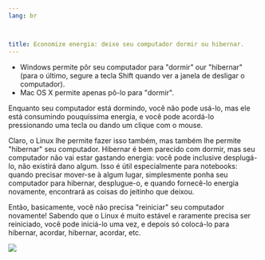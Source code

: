 ```yaml
---
lang: br



﻿title: Economize energia: deixe seu computador dormir ou hibernar.
---
```


<ul>
<li>Windows permite pôr seu computador para "dormir" our "hibernar" (para o último, segure a tecla Shift quando ver a janela de desligar o computador).</li>

<li>Mac OS X permite apenas pô-lo para "dormir".</li>
</ul>

Enquanto seu computador está dormindo, você não pode usá-lo, mas ele está consumindo pouquíssima energia, e você pode acordá-lo pressionando uma tecla ou dando um clique com o mouse.

Claro, o Linux lhe permite fazer isso também, mas também lhe permite "hibernar" seu computador. Hibernar é bem parecido com dormir, mas seu computador não vai estar gastando energia: você pode inclusive desplugá-lo, não existirá dano algum. Isso é útil especialmente para notebooks: quando precisar mover-se à algum lugar, simplesmente ponha seu computador para hibernar, desplugue-o, e quando fornecê-lo energia novamente, encontrará as coisas do jeitinho que deixou.

Então, basicamente, você não precisa "reiniciar" seu computador novamente! Sabendo que o Linux é muito estável e raramente precisa ser reiniciado, você pode iniciá-lo uma vez, e depois só colocá-lo para hibernar, acordar, hibernar, acordar, etc.

<img src="Images/suspend_hibernate_thumb.png" />




